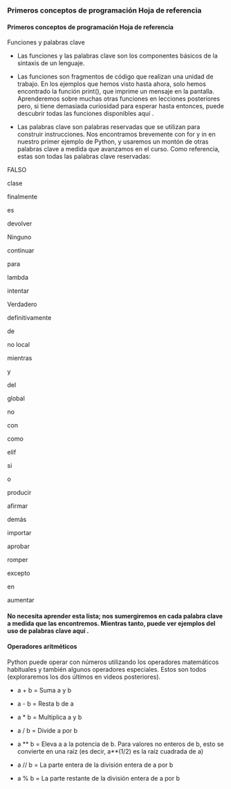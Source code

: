 ### Primeros conceptos de programación Hoja de referencia

#### Primeros conceptos de programación Hoja de referencia

Funciones y palabras clave

- Las funciones y las palabras clave son los componentes básicos de la sintaxis de un lenguaje.

- Las funciones son fragmentos de código que realizan una unidad de trabajo. En los ejemplos que hemos visto hasta ahora, solo hemos encontrado la función print(), que imprime un mensaje en la pantalla. Aprenderemos sobre muchas otras funciones en lecciones posteriores pero, si tiene demasiada curiosidad para esperar hasta entonces, puede descubrir todas las funciones disponibles aquí .

- Las palabras clave son palabras reservadas que se utilizan para construir instrucciones. Nos encontramos brevemente con for y in en nuestro primer ejemplo de Python, y usaremos un montón de otras palabras clave a medida que avanzamos en el curso. Como referencia, estas son todas las palabras clave reservadas:

FALSO

clase

finalmente

es

devolver

Ninguno

continuar

para

lambda

intentar

Verdadero

definitivamente

de

no local

mientras

y

del

global

no

con

como

elif

si

o

producir

afirmar

demás

importar

aprobar


romper

excepto

en

aumentar




#### No necesita aprender esta lista; nos sumergiremos en cada palabra clave a medida que las encontremos. Mientras tanto, puede ver ejemplos del uso de palabras clave aquí .

#### Operadores aritméticos
Python puede operar con números utilizando los operadores matemáticos habituales y también algunos operadores especiales. Estos son todos (exploraremos los dos últimos en videos posteriores).

- a + b = Suma a y b

- a - b = Resta b de a

- a * b = Multiplica a y b

- a / b = Divide a por b

- a ** b = Eleva a a la potencia de b. Para valores no enteros de b, esto se convierte en una raíz (es decir, a**(1/2) es la raíz cuadrada de a)

- a // b = La parte entera de la división entera de a por b

- a % b = La parte restante de la división entera de a por b
